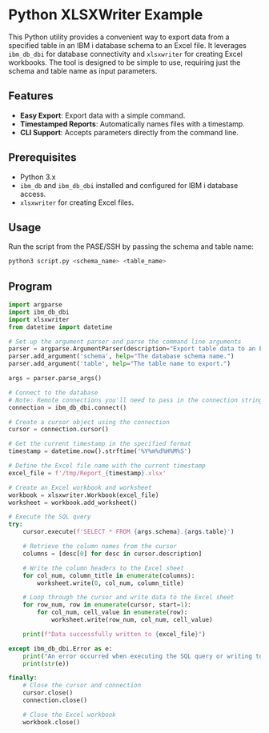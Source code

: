 # Python XLSXWriter Example

This Python utility provides a convenient way to export data from a specified table in an IBM i database schema to an Excel file. It leverages `ibm_db_dbi` for database connectivity and `xlsxwriter` for creating Excel workbooks. The tool is designed to be simple to use, requiring just the schema and table name as input parameters.

## Features

- **Easy Export**: Export data with a simple command.
- **Timestamped Reports**: Automatically names files with a timestamp.
- **CLI Support**: Accepts parameters directly from the command line.

## Prerequisites

- Python 3.x
- `ibm_db` and `ibm_db_dbi` installed and configured for IBM i database access.
- `xlsxwriter` for creating Excel files.

## Usage

Run the script from the PASE/SSH by passing the schema and table name:

```sh
python3 script.py <schema_name> <table_name>
```

## Program

```python
import argparse
import ibm_db_dbi
import xlsxwriter
from datetime import datetime

# Set up the argument parser and parse the command line arguments
parser = argparse.ArgumentParser(description="Export table data to an Excel file.")
parser.add_argument('schema', help="The database schema name.")
parser.add_argument('table', help="The table name to export.")

args = parser.parse_args()

# Connect to the database
# Note: Remote connections you'll need to pass in the connection string here. Local should work as-is.
connection = ibm_db_dbi.connect()

# Create a cursor object using the connection
cursor = connection.cursor()

# Get the current timestamp in the specified format
timestamp = datetime.now().strftime('%Y%m%d%H%M%S')

# Define the Excel file name with the current timestamp
excel_file = f'/tmp/Report_{timestamp}.xlsx'

# Create an Excel workbook and worksheet
workbook = xlsxwriter.Workbook(excel_file)
worksheet = workbook.add_worksheet()

# Execute the SQL query
try:
    cursor.execute(f'SELECT * FROM {args.schema}.{args.table}')

    # Retrieve the column names from the cursor
    columns = [desc[0] for desc in cursor.description]

    # Write the column headers to the Excel sheet
    for col_num, column_title in enumerate(columns):
        worksheet.write(0, col_num, column_title)

    # Loop through the cursor and write data to the Excel sheet
    for row_num, row in enumerate(cursor, start=1):
        for col_num, cell_value in enumerate(row):
            worksheet.write(row_num, col_num, cell_value)

    print(f"Data successfully written to {excel_file}")

except ibm_db_dbi.Error as e:
    print("An error occurred when executing the SQL query or writing to the Excel file.")
    print(str(e))

finally:
    # Close the cursor and connection
    cursor.close()
    connection.close()

    # Close the Excel workbook
    workbook.close()
```
